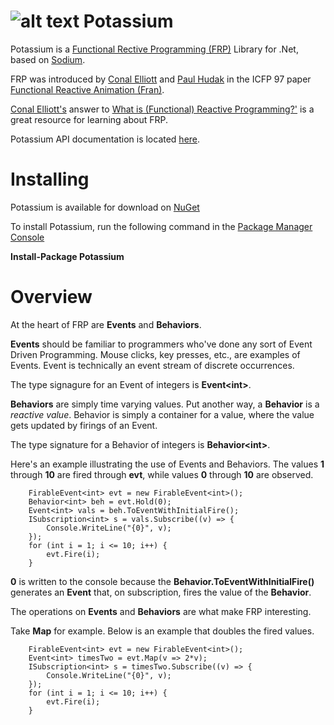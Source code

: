 ![alt text](https://github.com/jerometerry/potassium/raw/master/img/potassium64.png "Potassium") Potassium
====================================================================================================

Potassium is a [Functional Rective Programming (FRP)](http://www.haskell.org/haskellwiki/Functional_Reactive_Programming) Library for .Net, based on  [Sodium](https://github.com/kentuckyfriedtakahe/sodium).

FRP was introduced by [Conal Elliott](http://conal.net/) and [Paul Hudak](http://haskell.cs.yale.edu/people/paul-hudak/) in the ICFP 97 paper [Functional Reactive Animation (Fran)](http://conal.net/papers/icfp97/). 

[Conal Elliott's](http://conal.net/) answer to [What is (Functional) Reactive Programming?'](http://stackoverflow.com/questions/1028250/what-is-functional-reactive-programming) is a great resource for learning about FRP.

Potassium API documentation is located [here](http://jterry.azurewebsites.net/potassium/).

Installing
==========

Potassium is available for download on [NuGet](http://www.nuget.org/packages/Potassium/)

To install Potassium, run the following command in the [Package Manager Console](http://docs.nuget.org/docs/start-here/using-the-package-manager-console)

**Install-Package Potassium**

Overview
========

At the heart of FRP are **Events** and **Behaviors**.

**Events** should be familiar to programmers who've done any sort of Event Driven Programming. Mouse clicks, key presses, etc., are examples of Events. Event is technically an event stream of discrete occurrences.

The type signagure for an Event of integers is **Event&lt;int&gt;**. 

**Behaviors** are simply time varying values. Put another way, a **Behavior** is a *reactive value*. Behavior is simply a container for a value, where the value gets updated by firings of an Event.

The type signature for a Behavior of integers is **Behavior&lt;int&gt;**.

Here's an example illustrating the use of Events and Behaviors. The values **1** through **10** are fired through **evt**, while values **0** through **10** are observed. 

```
	FirableEvent<int> evt = new FirableEvent<int>();
	Behavior<int> beh = evt.Hold(0);
	Event<int> vals = beh.ToEventWithInitialFire();
	ISubscription<int> s = vals.Subscribe((v) => {
		Console.WriteLine("{0}", v);
	});
	for (int i = 1; i <= 10; i++) {
		evt.Fire(i);
	}
```

**0** is written to the console because the **Behavior.ToEventWithInitialFire()** generates an **Event** that, on subscription, fires the value of the **Behavior**.

The operations on **Events** and **Behaviors** are what make FRP interesting. 

Take **Map** for example. Below is an example that doubles the fired values. 

```
	FirableEvent<int> evt = new FirableEvent<int>();
	Event<int> timesTwo = evt.Map(v => 2*v);
	ISubscription<int> s = timesTwo.Subscribe((v) => {
		Console.WriteLine("{0}", v);
	});
	for (int i = 1; i <= 10; i++) {
		evt.Fire(i);
	}
```
